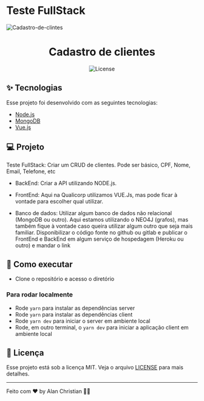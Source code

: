 # Teste FullStack

![Cadastro-de-clintes](https://user-images.githubusercontent.com/48631681/175838333-507fb71b-338c-4127-a9f5-6f57b7bfe5a2.png)


<h1 align="center">Cadastro de clientes</h1>

<p align="center">
  <img alt="License" src="https://img.shields.io/static/v1?label=license&message=MIT&color=8257E5&labelColor=000000">
</p>

## ✨ Tecnologias

Esse projeto foi desenvolvido com as seguintes tecnologias:

- [Node.js](https://nodejs.org/en/)
- [MongoDB](https://www.mongodb.com/)
- [Vue.js](https://vuejs.org/)

## 💻 Projeto

Teste FullStack: Criar um CRUD de clientes. Pode ser básico, CPF, Nome, Email, Telefone, etc

- BackEnd: Criar a API utilizando NODE.js.

- FrontEnd: Aqui na Qualicorp utilizamos VUE.Js, mas pode ficar à vontade para escolher qual
utilizar.


- Banco de dados: Utilizar algum banco de dados não relacional (MongoDB ou outro). Aqui
estamos utilizando o NEO4J (grafos), mas também fique à vontade caso queira utilizar algum
outro que seja mais familiar.
Disponibilizar o código fonte no github ou gitlab e publicar o FrontEnd e BackEnd em algum
serviço de hospedagem (Heroku ou outro) e mandar o link

## 🚀 Como executar

- Clone o repositório e acesso o diretório

### Para rodar localmente

- Rode `yarn` para instalar as dependências server
- Rode `yarn` para instalar as dependências client
- Rode `yarn dev` para iniciar o server em ambiente local
- Rode, em outro terminal, o `yarn dev` para iniciar a aplicação client em ambiente local


## 📄 Licença

Esse projeto está sob a licença MIT. Veja o arquivo [LICENSE](LICENSE.md) para mais detalhes.

---

Feito com ♥ by Alan Christian 👋🏻
